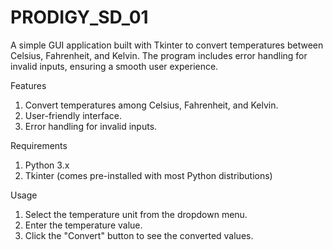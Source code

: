 # PRODIGY_SD_01
 A simple GUI application built with Tkinter to convert temperatures between Celsius, Fahrenheit, and Kelvin. The program includes error handling for invalid inputs, ensuring a smooth user experience.

Features<br>
1) Convert temperatures among Celsius, Fahrenheit, and Kelvin.<br>
2) User-friendly interface.<br>
3) Error handling for invalid inputs.<br>

Requirements<br>
1) Python 3.x<br>
2) Tkinter (comes pre-installed with most Python distributions)<br>

Usage<br>
1) Select the temperature unit from the dropdown menu.<br>
2) Enter the temperature value.<br>
3) Click the "Convert" button to see the converted values.<br>
